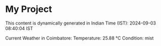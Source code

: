# My Project

This content is dynamically generated in Indian Time (IST): 2024-09-03 08:40:04 IST


Current Weather in Coimbatore:
Temperature: 25.88 °C
Condition: mist
